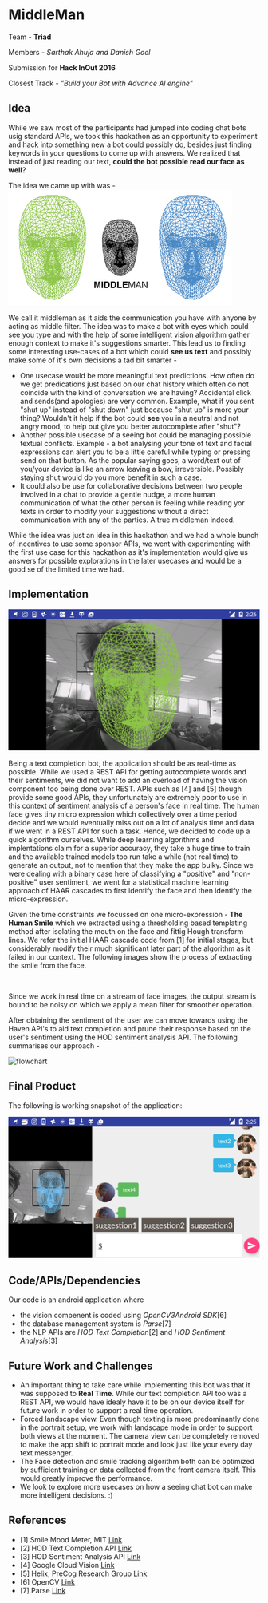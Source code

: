 # MiddleMan
Team - **Triad**

Members - *Sarthak Ahuja and Danish Goel*

Submission for **Hack InOut 2016**

Closest Track - *"Build your Bot with Advance Al engine"*

## Idea
While we saw most of the participants had jumped into coding chat bots usig standard APIs, we took this hackathon as an opportunity to experiment and hack into something new a bot could possibly do, besides just finding keywords in your questions to come up with answers. We realized that instead of just reading our text, **could the bot possible read our face as well**? 

The idea we came up with was -
![Logo](./MiddleMan/app/src/main/res/drawable/middleman.png)

 We call it middleman as it aids the communication you have with anyone by acting as middle filter. The idea was to make a bot with eyes which could see you type and with the help of some intelligent vision algorithm gather enough context to make it's suggestions smarter.
This lead us to finding some interesting use-cases of a bot which could **see us text** and possibly make some of it's own decisions a tad bit smarter - 

 - One usecase would be more meaningful text predictions. How often do we get predications just based on our chat history which often do not coincide with the kind of conversation we are having? Accidental click and sends(and apologies) are very common. Example, what if you sent "shut up" instead of "shut down" just because "shut up" is more your thing? Wouldn't it help if the bot could **see** you in a neutral and not angry mood, to help out give you better autocomplete after "shut"?
 - Another possible usecase of a seeing bot could be managing possible textual conflicts. Example - a bot analysing your tone of text and facial expressions can alert you to be a little careful while typing or pressing send on that button. As the popular saying goes, a word/text out of you/your device is like an arrow leaving a bow, irreversible. Possibly staying shut would do you more benefit in such a case. 
 - It could also be use for collaborative decisions between two people involved in a chat to provide a gentle nudge, a more human communication of what the other person is feeling while reading yor texts in order to modify your suggestions without a direct communication with any of the parties. A true middleman indeed.

While the idea was just an idea in this hackathon and we had a whole bunch of incentives to use some sponsor APIs, we went with experimenting with the first use case for this hackathon as it's implementation would give us answers for possible explorations in the later usecases and would be a good se of the limited time we had. 

## Implementation

![faceonly](./images/faceonly.png)

Being a text completion bot, the application should be as real-time as possible. While we used a REST API for getting autocomplete words and their sentiments, we did not want to add an overload of having the vision component too being done over REST. APIs such as [4] and [5] though provide some good APIs, they unfortunately are extremely poor to use in this context of sentiment analysis of a person's face in real time. The human face gives tiny micro expression which collectively over a time period decide and we would eventually miss out on a lot of analysis time and data if we went in a REST API for such a task. Hence, we decided to code up a quick algorithm ourselves. While deep learning algorithms and implentations claim for a superior accuracy, they take a huge time to train and the available trained models too run take a while (not real time) to generate an output, not to mention that they make the app bulky. Since we were dealing with a binary case here of classifying a "positive" and "non-positive" user sentiment, we went for a statistical machine learning approach of HAAR cascades to first identify the face and then identify the micro-expression. 

Given the time constraints we focussed on one micro-expression - **The Human Smile** which we extracted using a thresholding based templating method after isolating the mouth on the face and fittig Hough transform lines. We refer the initial HAAR cascade code from [1] for initial stages, but considerably modify their much significant later part of the algorithm as it failed in our context. The following images show the process of extracting the smile from the face. 

<image>

Since we work in real time on a stream of face images, the output stream is bound to be noisy on which we apply a mean filter for smoother operation.

After obtaining the sentiment of the user we can move towards using the Haven API's to aid text completion and prune their response based on the user's sentiment using the HOD sentiment analysis API. The following summarises our approach - 

![flowchart](./images/flowchart.png)

## Final Product

The following is working snapshot of the application:

![combined](./images/combined.png)

## Code/APIs/Dependencies

Our code is an android application where 

 - the vision compenent is coded using *OpenCV3Android SDK*[6]
 - the database management system is *Parse*[7]
 - the NLP APIs are *HOD Text Completion*[2] and *HOD Sentiment Analysis*[3]

## Future Work and Challenges

 - An important thing to take care while implementing this bot was that it was supposed to **Real Time**. While our text completion API too was a REST API, we would have idealy have it to be on our device itself for future work in order to support a real time operation.
 - Forced landscape view. Even though texting is more predominantly done in the portrait setup, we work with landscape mode in order to support both views at the moment. The camera view can be completely removed to make the app shift to portrait mode and look just like your every day text messenger.
 - The Face detection and smile tracking algorithm both can be optimized by sufficient training on data collected from the front camera itself. This would greatly improve the performance.
 - We look to explore more usecases on how a seeing chat bot can make more intelligent decisions. :)

## References

 - [1] Smile Mood Meter, MIT [Link](https://www.cs.rit.edu/~wmb1306/smilemoodmeter/)
 - [2] HOD Text Completion API [Link](https://dev.havenondemand.com/apis/autocomplete)
 - [3] HOD Sentiment Analysis API [Link](https://dev.havenondemand.com/apis/analyzesentiment)
 - [4] Google Cloud Vision [Link](https://cloud.google.com/vision/)
 - [5] Helix, PreCog Research Group [Link](http://labs.precog.iiitd.edu.in/resources/Helix/)
 - [6] OpenCV [Link](http://opencv.org/platforms/android.html)
 - [7] Parse [Link](http://parse.com/)
